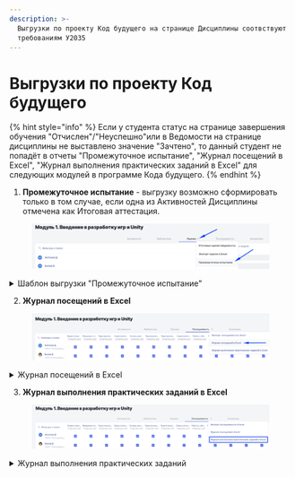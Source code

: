 ```yaml
---
description: >-
  Выгрузки по проекту Код будущего на странице Дисциплины соотвствуют 
  требованиям У2035
---
```


# Выгрузки по проекту Код будущего

{% hint style="info" %}
Если у студента статус на странице завершения обучения "Отчислен"/"Неуспешно"или  в Ведомости на странице дисциплины  не выставлено значение "Зачтено", то данный студент не попадёт  в отчеты "Промежуточное испытание", "Журнал посещений в Excel", "Журнал выполнения практических заданий в Excel" для следующих модулей в  программе Кода будущего.
{% endhint %}

1. **Промежуточное испытание** - выгрузку возможно сформировать только в том случае, если одна из Активностей Дисциплины отмечена как Итоговая аттестация.

<figure><img src="../../.gitbook/assets/image (139).png" alt=""><figcaption></figcaption></figure>



<details>

<summary>Шаблон выгрузки "Промежуточное испытание"</summary>

[Промежуточное испытание](https://docs.google.com/spreadsheets/d/1j9FerpgNYrq7f3DPjGi3Sf6oZw9fL-vc/edit?usp=sharing\&ouid=113383065525910081992\&rtpof=true\&sd=true) \
Статус завершения модуля - это результат прохождения активности, отмеченной как Итоговая аттестация. \
**Обратите внимание, что в активностях устанавливается минимальный пороговый балл, начиная с которого Активность будет считаться пройденной.**



</details>

2. **Журнал посещений в Excel**

<figure><img src="../../.gitbook/assets/image (140).png" alt=""><figcaption></figcaption></figure>



<details>

<summary>Журнал посещений в Excel</summary>

[Пример выгрузки](https://docs.google.com/spreadsheets/d/1oxo1993Fn40I1ahCHsIz8AgCCWj809y0/edit?usp=drive_link\&ouid=113383065525910081992\&rtpof=true\&sd=true)

На странице дисциплины активности группируются в темы. В данный отчет попадает информация по каждой теме.

* Количество образовательных мероприятий/web-страниц (часов) в теме модуля - это все активности Дисциплины, без разделения по типам.&#x20;

- Количество посещенных образовательных мероприятий или web-страниц (часов) с учебным материалом по теме - все активности Дисциплины, без разделения по типам, которые выполнил/посетил ученик

* Количество очных образовательных мероприятий в теме модуля  - общее количество активностей с онлайн и офлайн формата

- Количество посещенных очно образовательных мероприятий в теме модуля - количество активостей онлайн+офлайн формата, в которых ученик имеет отметку о посещении.



</details>

3. **Журнал выполнения практических заданий в Excel**

<figure><img src="../../.gitbook/assets/image (141).png" alt=""><figcaption></figcaption></figure>

<details>

<summary>Журнал выполнения практических заданий</summary>

[Пример выгрузки](https://docs.google.com/spreadsheets/d/1jBINIir9-cCP0IeWmA6bKpHRhqllXUav/edit?usp=sharing\&ouid=113383065525910081992\&rtpof=true\&sd=true)

* Количество выполненных Получателем поддержки (частично или полностью) практических заданий в рамках модуля (темы модуля) - это **все выполненные** учеником активности **в Теме дисциплины** с типом Задание, Практика и Самостоятельная, которые не отмечены галкой "Итоговая аттестация".
* Общее количество практических заданий, необходимых для освоения образовательной программы в рамках модуля (темы модуля) - это все активности **в Теме дисциплины** с типом Задание, Практика и Самостоятельная, которые не отмечены галкой "Итоговая аттестация".
* Статус завершения модуля - статус Активности с типом Контрольная или Задание, отмеченной как Итоговая аттестация, для каждого ученика.

</details>

